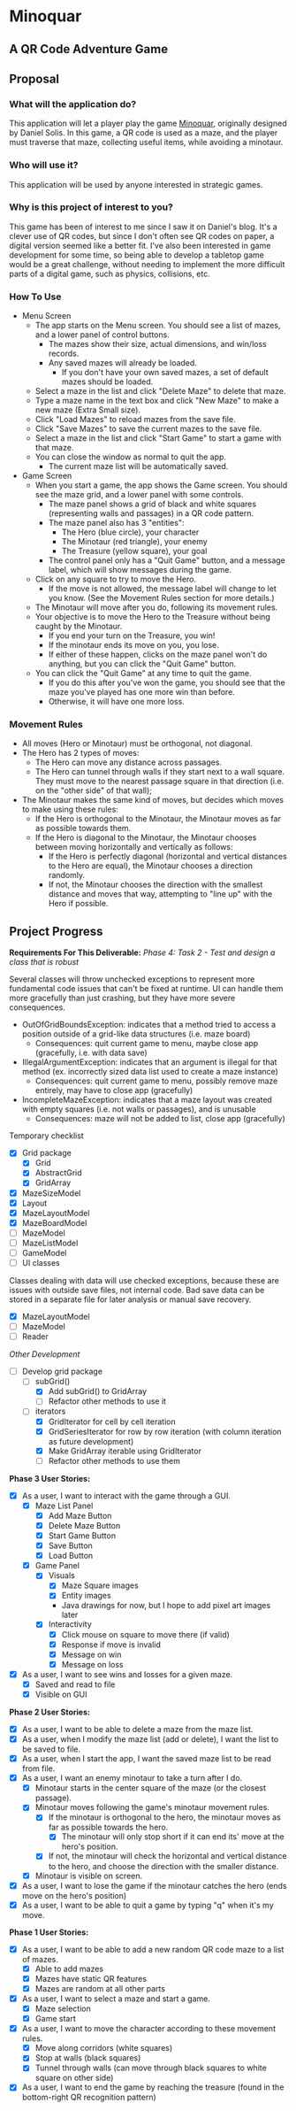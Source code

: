 # Minoquar
## A QR Code Adventure Game

## Proposal

### What will the application do?
This application will let a player play the game 
[Minoquar](http://danielsolisblog.blogspot.com/2012/03/minoqaur-puzzle-game-for-qr-codes.html), 
originally designed by Daniel Solis. In this game, a QR code is used as a maze, and the player must traverse that maze,
collecting useful items, while avoiding a minotaur.

### Who will use it?
This application will be used by anyone interested in strategic games.

### Why is this project of interest to you?
This game has been of interest to me since I saw it on Daniel's blog. It's a clever use of QR codes, but since 
I don't often see QR codes on paper, a digital version seemed like a better fit. I've also been interested in game 
development for some time, so being able to develop a tabletop game would be a great challenge, without needing to 
implement the more difficult parts of a digital game, such as physics, collisions, etc.

### How To Use
- Menu Screen
    - The app starts on the Menu screen. You should see a list of mazes, and a lower panel of control buttons.
        - The mazes show their size, actual dimensions, and win/loss records.
        - Any saved mazes will already be loaded.
            - If you don't have your own saved mazes, a set of default mazes should be loaded.
    - Select a maze in the list and click "Delete Maze" to delete that maze.
    - Type a maze name in the text box and click "New Maze" to make a new maze (Extra Small size).
    - Click "Load Mazes" to reload mazes from the save file.
    - Click "Save Mazes" to save the current mazes to the save file.
    - Select a maze in the list and click "Start Game" to start a game with that maze.
    - You can close the window as normal to quit the app.
        - The current maze list will be automatically saved. 
- Game Screen
    - When you start a game, the app shows the Game screen. You should see the maze grid, and a lower panel with some controls.
        - The maze panel shows a grid of black and white squares (representing walls and passages) in a QR code pattern.
        - The maze panel also has 3 "entities":
            - The Hero (blue circle), your character
            - The Minotaur (red triangle), your enemy
            - The Treasure (yellow square), your goal
        - The control panel only has a "Quit Game" button, and a message label, which will show messages during the game.
    - Click on any square to try to move the Hero.
        - If the move is not allowed, the message label will change to let you know. (See the Movement Rules section for more details.)
    - The Minotaur will move after you do, following its movement rules.
    - Your objective is to move the Hero to the Treasure without being caught by the Minotaur.
        - If you end your turn on the Treasure, you win!
        - If the minotaur ends its move on you, you lose.
        - If either of these happen, clicks on the maze panel won't do anything, but you can click the "Quit Game" button.
    - You can click the "Quit Game" at any time to quit the game.
        - If you do this after you've won the game, you should see that the maze you've played has one more win than before.
        - Otherwise, it will have one more loss.
        
### Movement Rules
- All moves (Hero or Minotaur) must be orthogonal, not diagonal.
- The Hero has 2 types of moves:
    - The Hero can move any distance across passages.
    - The Hero can tunnel through walls if they start next to a wall square. They must move to the nearest passage square in that direction (i.e. on the "other side" of that wall);
- The Minotaur makes the same kind of moves, but decides which moves to make using these rules:
    - If the Hero is orthogonal to the Minotaur, the Minotaur moves as far as possible towards them.
    - If the Hero is diagonal to the Minotaur, the Minotaur chooses between moving horizontally and vertically as follows:
        - If the Hero is perfectly diagonal (horizontal and vertical distances to the Hero are equal), the Minotaur chooses a direction randomly.
        - If not, the Minotaur chooses the direction with the smallest distance and moves that way, attempting to "line up" with the Hero if possible.

## Project Progress
**Requirements For This Deliverable:**
*Phase 4: Task 2 - Test and design a class that is robust*

Several classes will throw unchecked exceptions to represent more fundamental code issues that can't be fixed at runtime. UI can handle them more gracefully than just crashing, but they have more severe consequences.

- OutOfGridBoundsException: indicates that a method tried to access a position outside of a grid-like data structures (i.e. maze board)
    - Consequences: quit current game to menu, maybe close app (gracefully, i.e. with data save)
- IllegalArgumentException: indicates that an argument is illegal for that method (ex. incorrectly sized data list used to create a maze instance)
    - Consequences: quit current game to menu, possibly remove maze entirely, may have to close app (gracefully)
- IncompleteMazeException: indicates that a maze layout was created with empty squares (i.e. not walls or passages), and is unusable
    - Consequences: maze will not be added to list, close app (gracefully)
    
Temporary checklist    
- [X] Grid package
    - [X] Grid
    - [X] AbstractGrid
    - [X] GridArray
- [X] MazeSizeModel
- [X] Layout
- [X] MazeLayoutModel
- [X] MazeBoardModel
- [ ] MazeModel
- [ ] MazeListModel
- [ ] GameModel
- [ ] UI classes
        
Classes dealing with data will use checked exceptions, because these are issues with outside save files, not internal code. Bad save data can be stored in a separate file for later analysis or manual save recovery.

- [X] MazeLayoutModel
- [ ] MazeModel
- [ ] Reader

*Other Development*
- [ ] Develop grid package
    - [ ] subGrid()
        - [X] Add subGrid() to GridArray
        - [ ] Refactor other methods to use it
    - [ ] iterators
        - [X] GridIterator for cell by cell iteration
        - [X] GridSeriesIterator for row by row iteration (with column iteration as future development)
        - [X] Make GridArray iterable using GridIterator
        - [ ] Refactor other methods to use them

**Phase 3 User Stories:**
- [X] As a user, I want to interact with the game through a GUI.
    - [X] Maze List Panel
        - [X] Add Maze Button
        - [X] Delete Maze Button
        - [X] Start Game Button
        - [X] Save Button
        - [X] Load Button
    - [X] Game Panel
        - [X] Visuals
            - [X] Maze Square images
            - [X] Entity images
            - Java drawings for now, but I hope to add pixel art images later
        - [X] Interactivity
            - [X] Click mouse on square to move there (if valid)
            - [X] Response if move is invalid
            - [X] Message on win
            - [X] Message on loss
- [X] As a user, I want to see wins and losses for a given maze.
    - [X] Saved and read to file
    - [X] Visible on GUI

**Phase 2 User Stories:**
- [X] As a user, I want to be able to delete a maze from the maze list.
- [X] As a user, when I modify the maze list (add or delete), I want the list to be saved to file.
- [X] As a user, when I start the app, I want the saved maze list to be read from file.
- [X] As a user, I want an enemy minotaur to take a turn after I do.
    - [X] Minotaur starts in the center square of the maze (or the closest passage).
    - [X] Minotaur moves following the game's minotaur movement rules.
        - [X] If the minotaur is orthogonal to the hero, the minotaur moves as far as possible towards the hero.
            - [X] The minotaur will only stop short if it can end its' move at the hero's position.
        - [X] If not, the minotaur will check the horizontal and vertical distance to the hero, and choose the direction with the smaller distance.
    - [X] Minotaur is visible on screen.
- [X] As a user, I want to lose the game if the minotaur catches the hero (ends move on the hero's position)
- [X] As a user, I want to be able to quit a game by typing "q" when it's my move.

**Phase 1 User Stories:**
- [X] As a user, I want to be able to add a new random QR code maze to a list of mazes.
    - [X] Able to add mazes
    - [X] Mazes have static QR features
    - [X] Mazes are random at all other parts
- [X] As a user, I want to select a maze and start a game.
    - [X] Maze selection
    - [X] Game start
- [X] As a user, I want to move the character according to these movement rules.
    - [X] Move along corridors (white squares)
    - [X] Stop at walls (black squares)
    - [X] Tunnel through walls (can move through black squares to white square on other side)
- [X] As a user, I want to end the game by reaching the treasure (found in the bottom-right QR recognition pattern)
